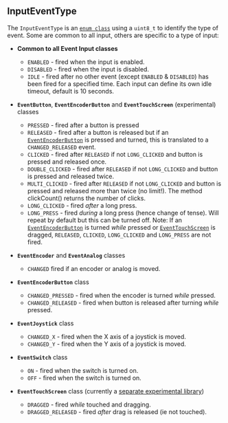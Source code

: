 ## InputEventType

The `InputEventType` is an [`enum class`](https://en.cppreference.com/w/cpp/language/enum) using a `uint8_t` to identify the type of event. Some are common to all input, others are specific to a type of input:


- **Common to all Event Input classes**
  - `ENABLED` - fired when the input is enabled.
  - `DISABLED` - fired when the input is disabled.
  - `IDLE` - fired after no other event (except `ENABLED` & `DISABLED`) has been fired for a specified time. Each input can define its own idle timeout, default is 10 seconds.
 
- **`EventButton`**, **`EventEncoderButton`** and **`EventTouchScreen`** (experimental) classes
  - `PRESSED` - fired after a button is pressed
  - `RELEASED` - fired after a button is released but if an [`EventEncoderButton`](docs/EventEncoderButton.md) is pressed and turned, this is translated to a `CHANGED_RELEASED` event.
  - `CLICKED` - fired after `RELEASED` if not `LONG_CLICKED` and button is pressed and released once.
  - `DOUBLE_CLICKED` - fired after `RELEASED` if not `LONG_CLICKED` and button is pressed and released twice.
  - `MULTI_CLICKED` - fired after `RELEASED` if not `LONG_CLICKED` and button is pressed and released more than twice (no limit!). The method clickCount() returns the number of clicks.
  - `LONG_CLICKED` - fired *after* a long press.
  - `LONG_PRESS` - fired *during* a long press (hence change of tense). Will repeat by default but this can be turned off.
  Note: If an [`EventEncoderButton`](docs/EventEncoderButton.md) is turned *while* pressed or [`EventTouchScreen`](https://github.com/Stutchbury/EventTouchScreen) is dragged, `RELEASED`, `CLICKED`, `LONG_CLICKED` and `LONG_PRESS` are not fired.
- **`EventEncoder`** and **`EventAnalog`** classes
  - `CHANGED` fired if an encoder or analog is moved.
- **`EventEncoderButton`** class
  - `CHANGED_PRESSED` - fired when the encoder is turned *while* pressed.
  - `CHANGED_RELEASED` - fired when button is released after turning *while* pressed.
- **`EventJoystick`** class
  - `CHANGED_X` - fired when the X axis of a joystick is moved.
  - `CHANGED_Y` - fired when the Y axis of a joystick is moved.
- **`EventSwitch`** class
  - `ON` - fired when the switch is turned on.
  - `OFF` - fired when the switch is turned on.
- **`EventTouchScreen`** class (currently a [separate experimental library](https://github.com/Stutchbury/EventTouchScreen))
  - `DRAGGED` - fired *while* touched and dragging.
  - `DRAGGED_RELEASED` - fired *after* drag is released (ie not touched).
